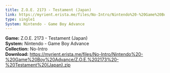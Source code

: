 ```yaml
---
title: Z.O.E. 2173 - Testament (Japan)
link: https://myrient.erista.me/files/No-Intro/Nintendo%20-%20Game%20Boy%20Advance/Z.O.E.%202173%20-%20Testament%20(Japan).zip
type: single1
System: Nintendo - Game Boy Advance
---
```

<b>Game:</b> Z.O.E. 2173 - Testament (Japan)<br>
<b>System:</b> Nintendo - Game Boy Advance<br>
<b>Collection:</b> No-Intro<br>
<b>Download:</b> https://myrient.erista.me/files/No-Intro/Nintendo%20-%20Game%20Boy%20Advance/Z.O.E.%202173%20-%20Testament%20(Japan).zip
